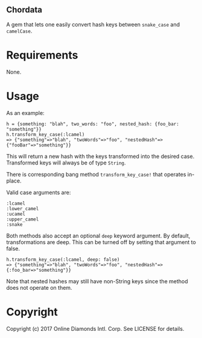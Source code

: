 ## Chordata

A gem that lets one easily convert hash keys between `snake_case` and `camelCase`.

# Requirements

None.

# Usage

As an example:

	h = {something: "blah", two_words: "foo", nested_hash: {foo_bar: "something"}}
	h.transform_key_case(:lcamel)
	=> {"something"=>"blah", "twoWords"=>"foo", "nestedHash"=>{"fooBar"=>"something"}}

This will return a new hash with the keys transformed into the desired case. Transformed keys will always be of type `String`. 

There is corresponding bang method `transform_key_case!` that operates in-place.

Valid case arguments are:

	:lcamel
	:lower_camel
	:ucamel
	:upper_camel
	:snake

Both methods also accept an optional `deep` keyword argument. By default, transformations are deep. This can be turned off by setting that argument to false.

	h.transform_key_case(:lcamel, deep: false)
	=> {"something"=>"blah", "twoWords"=>"foo", "nestedHash"=>{:foo_bar=>"something"}}

Note that nested hashes may still have non-String keys since the method does not operate on them.

# Copyright

Copyright (c) 2017 Online Diamonds Intl. Corp. See LICENSE for details.